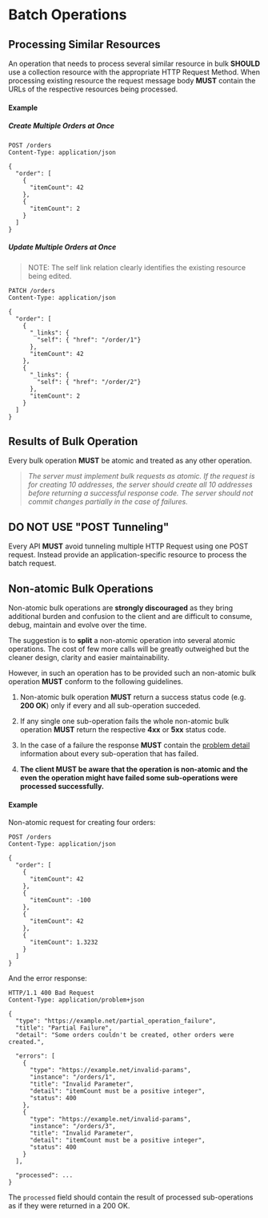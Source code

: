 # Batch Operations

## Processing Similar Resources
An operation that needs to process several similar resource in bulk **SHOULD** use a collection resource with the appropriate HTTP Request Method. When processing existing resource the request message body **MUST** contain the URLs of the respective resources being processed.

#### Example
##### Create Multiple Orders at Once

```
POST /orders
Content-Type: application/json

{
  "order": [
    {
      "itemCount": 42
    },
    {
      "itemCount": 2
    }
  ]
}
```


##### Update Multiple Orders at Once
> NOTE: The self link relation clearly identifies the existing resource being edited.

```
PATCH /orders
Content-Type: application/json

{
  "order": [
    {
      "_links": {
        "self": { "href": "/order/1"}
      },
      "itemCount": 42
    },
    {
      "_links": {
        "self": { "href": "/order/2"}
      },      
      "itemCount": 2
    }
  ]
}
```

## Results of Bulk Operation
Every bulk operation **MUST** be atomic and treated as any other operation.

> _The server must implement bulk requests as atomic. If the request is for creating 10 addresses, the server should create all 10 addresses before returning a successful response code. The server should not commit changes partially in the case of failures._


## DO NOT USE "POST Tunneling"
Every API **MUST** avoid tunneling multiple HTTP Request using one POST request. Instead provide an application-specific resource to process the batch request.


## Non-atomic Bulk Operations
Non-atomic bulk operations are **strongly discouraged** as they bring additional burden and confusion to the client and are difficult to consume, debug, maintain and evolve over the time.

The suggestion is to **split** a non-atomic operation into several atomic operations. The cost of few more calls will be greatly outweighed but the cleaner design, clarity and easier maintainability.

However, in such an operation has to be provided such an non-atomic bulk operation **MUST** conform to the following guidelines.

1. Non-atomic bulk operation **MUST** return a success status code (e.g. **200 OK**) only if every and all sub-operation succeded.

1. If any single one sub-operation fails the whole non-atomic bulk operation **MUST** return the respective **4xx** or **5xx** status code.

1. In the case of a failure the response **MUST** contain the [problem detail](https://adidas-group.gitbooks.io/api-guidelines/content/message/error-reporting.html) information about every sub-operation that has failed.

1. **The client MUST be aware that the operation is non-atomic and the even the operation might have failed some sub-operations were processed successfully.**


#### Example

Non-atomic request for creating four orders:

```
POST /orders
Content-Type: application/json

{
  "order": [
    {
      "itemCount": 42
    },
    {
      "itemCount": -100
    },        
    {
      "itemCount": 42
    },
    {
      "itemCount": 1.3232
    }
  ]
}
```

And the error response: 

```
HTTP/1.1 400 Bad Request
Content-Type: application/problem+json

{
  "type": "https://example.net/partial_operation_failure",
  "title": "Partial Failure",
  "detail": "Some orders couldn't be created, other orders were created.",
  
  "errors": [
    {
      "type": "https://example.net/invalid-params",
      "instance": "/orders/1",
      "title": "Invalid Parameter",
      "detail": "itemCount must be a positive integer",
      "status": 400
    },
    {
      "type": "https://example.net/invalid-params",
      "instance": "/orders/3",
      "title": "Invalid Parameter",
      "detail": "itemCount must be a positive integer",
      "status": 400
    }
  ],

  "processed": ...
}

```

The `processed` field should contain the result of processed sub-operations as if they were returned in a 200 OK.





